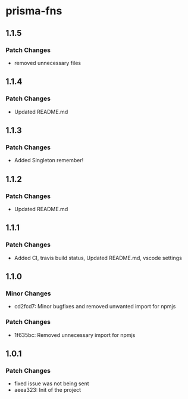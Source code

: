 # prisma-fns

## 1.1.5

### Patch Changes

- removed unnecessary files

## 1.1.4

### Patch Changes

- Updated README.md

## 1.1.3

### Patch Changes

- Added Singleton remember!

## 1.1.2

### Patch Changes

- Updated README.md

## 1.1.1

### Patch Changes

- Added CI, travis build status, Updated README.md, vscode settings

## 1.1.0

### Minor Changes

- cd2fcd7: Minor bugfixes and removed unwanted import for npmjs

### Patch Changes

- 1f635bc: Removed unnecessary import for npmjs

## 1.0.1

### Patch Changes

- fixed issue was not being sent
- aeea323: Init of the project

